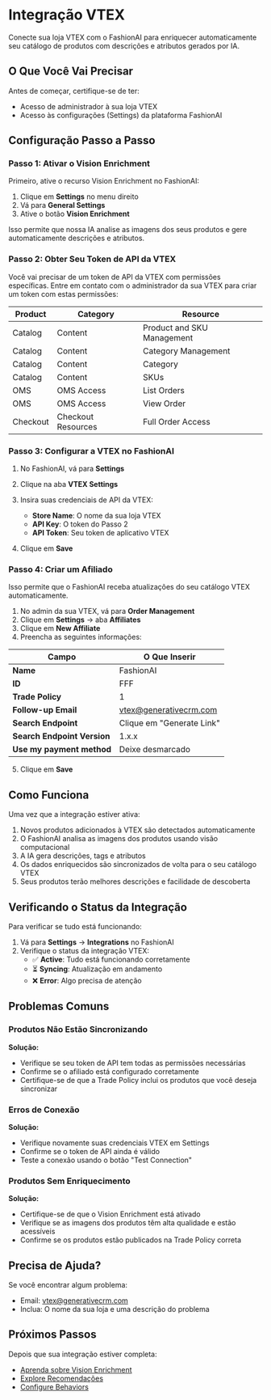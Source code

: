 # Integração VTEX

Conecte sua loja VTEX com o FashionAI para enriquecer automaticamente seu catálogo de produtos com descrições e atributos gerados por IA.

## O Que Você Vai Precisar

Antes de começar, certifique-se de ter:
- Acesso de administrador à sua loja VTEX
- Acesso às configurações (Settings) da plataforma FashionAI

## Configuração Passo a Passo

### Passo 1: Ativar o Vision Enrichment

Primeiro, ative o recurso Vision Enrichment no FashionAI:

1. Clique em **Settings** no menu direito
2. Vá para **General Settings**
3. Ative o botão **Vision Enrichment**

Isso permite que nossa IA analise as imagens dos seus produtos e gere automaticamente descrições e atributos.

### Passo 2: Obter Seu Token de API da VTEX

Você vai precisar de um token de API da VTEX com permissões específicas. Entre em contato com o administrador da sua VTEX para criar um token com estas permissões:

| Product | Category | Resource |
|---------|----------|----------|
| Catalog | Content | Product and SKU Management |
| Catalog | Content | Category Management |
| Catalog | Content | Category |
| Catalog | Content | SKUs |
| OMS | OMS Access | List Orders |
| OMS | OMS Access | View Order |
| Checkout | Checkout Resources | Full Order Access |

### Passo 3: Configurar a VTEX no FashionAI

1. No FashionAI, vá para **Settings**
2. Clique na aba **VTEX Settings**
3. Insira suas credenciais de API da VTEX:
   - **Store Name**: O nome da sua loja VTEX
   - **API Key**: O token do Passo 2
   - **API Token**: Seu token de aplicativo VTEX

4. Clique em **Save**

### Passo 4: Criar um Afiliado

Isso permite que o FashionAI receba atualizações do seu catálogo VTEX automaticamente.

1. No admin da sua VTEX, vá para **Order Management**
2. Clique em **Settings** → aba **Affiliates**
3. Clique em **New Affiliate**
4. Preencha as seguintes informações:

| Campo | O Que Inserir |
|-------|---------------|
| **Name** | FashionAI |
| **ID** | FFF |
| **Trade Policy** | 1 |
| **Follow-up Email** | vtex@generativecrm.com |
| **Search Endpoint** | Clique em "Generate Link" |
| **Search Endpoint Version** | 1.x.x |
| **Use my payment method** | Deixe desmarcado |

5. Clique em **Save**

## Como Funciona

Uma vez que a integração estiver ativa:

1. Novos produtos adicionados à VTEX são detectados automaticamente
2. O FashionAI analisa as imagens dos produtos usando visão computacional
3. A IA gera descrições, tags e atributos
4. Os dados enriquecidos são sincronizados de volta para o seu catálogo VTEX
5. Seus produtos terão melhores descrições e facilidade de descoberta

## Verificando o Status da Integração

Para verificar se tudo está funcionando:

1. Vá para **Settings** → **Integrations** no FashionAI
2. Verifique o status da integração VTEX:
   - ✅ **Active**: Tudo está funcionando corretamente
   - ⏳ **Syncing**: Atualização em andamento
   - ❌ **Error**: Algo precisa de atenção

## Problemas Comuns

### Produtos Não Estão Sincronizando

**Solução:**
- Verifique se seu token de API tem todas as permissões necessárias
- Confirme se o afiliado está configurado corretamente
- Certifique-se de que a Trade Policy inclui os produtos que você deseja sincronizar

### Erros de Conexão

**Solução:**
- Verifique novamente suas credenciais VTEX em Settings
- Confirme se o token de API ainda é válido
- Teste a conexão usando o botão "Test Connection"

### Produtos Sem Enriquecimento

**Solução:**
- Certifique-se de que o Vision Enrichment está ativado
- Verifique se as imagens dos produtos têm alta qualidade e estão acessíveis
- Confirme se os produtos estão publicados na Trade Policy correta

## Precisa de Ajuda?

Se você encontrar algum problema:
- Email: vtex@generativecrm.com
- Inclua: O nome da sua loja e uma descrição do problema

## Próximos Passos

Depois que sua integração estiver completa:

- [Aprenda sobre Vision Enrichment](../vision-enrichment/index.md)
- [Explore Recomendações](../recomendations/index.md)
- [Configure Behaviors](../behaviors/index.md)
